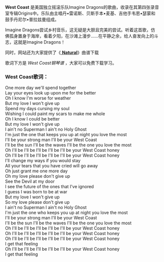 

**West Coast** 是美国独立摇滚乐队Imagine
Dragons的歌曲，收录在其第四张录音室专辑Origins中。乐队由主唱丹•雷诺斯、贝斯手本•麦基、吉他手韦恩•瑟蒙和鼓手丹尼尔•普拉兹曼组成。

Imagine
Dragons尝试乡村音乐，这无疑是大胆且完美的尝试。听着这首歌，仿佛孤身置身于海岸，看着夕阳，在沙滩上漫步……在平静之余，给人奋发向上的斗志，这就是Imagine
Dragons！

同时，网站还为大家提供了《[ **Natural**](Music-10112-Natural-Imagine-Dragons.html
"Natural")》曲谱下载

歌词下方是 _West Coast钢琴谱_ ，大家可以免费下载学习。

### West Coast歌词：

One more day we'll spend together  
Lay your eyes look up upon me for the better  
Oh I know I'm worse for weather  
But my love I won't give up  
Spend my days cursing my soul  
Wishing I could paint my scars to make me whole  
Oh I know I could be better  
But my love I won't give up  
I ain't no Superman I ain't no Holy Ghost  
I'm just the one that keeps you up at night you love the most  
I'll be your strong man I'll be your West Coast  
I'll be the sun I'll be the waves I'll be the one you love the most  
Oh I'll be I'll be I'll be I'll be I'll be your West Coast honey  
Oh I'll be I'll be I'll be I'll be I'll be your West Coast honey  
I'll change my ways if you would stay  
All your tears that you have cried will go away  
Oh just grant me one more day  
Oh my love please don't give up  
See the Devil at my door  
I see the future of the ones that I've ignored  
I guess I was born to be at war  
But my love I won't give up  
So my love please don't give up  
I ain't no Superman I ain't no Holy Ghost  
I'm just the one who keeps you up at night you love the most  
I'll be your strong man I'll be your West Coast  
I'll be the sun I'll be the waves I'll be the one you love the most  
Oh I'll be I'll be I'll be I'll be I'll be your West Coast honey  
Oh I'll be I'll be I'll be I'll be I'll be your West Coast honey  
Oh I'll be I'll be I'll be I'll be I'll be your West Coast honey  
I get that feeling  
Oh I'll be I'll be I'll be I'll be I'll be your West Coast honey  
I get that feeling

